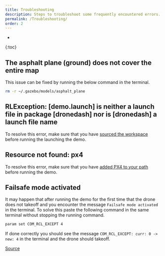 ```yaml
---
title: Troubleshooting
description: Steps to troubleshoot some frequently encountered errors.
permalink: /Troubleshooting/
order: 2
---
```

* 
{:toc}

## The asphalt plane (ground) does not cover the entire map
This issue can be fixed by running the below command in the terminal.
```bash
rm -r ~/.gazebo/models/asphalt_plane
```

## RLException: [demo.launch] is neither a launch file in package [dronedash] nor is [dronedash] a launch file name
To resolve this error, make sure that you have [sourced the workspace](./Installation/Noetic/ROS#sourcing-the-workspace) before running the launching the demo.

## Resource not found: px4
To resolve this error, make sure that you have [added PX4 to your path](./Installation/PX4#add-px4-to-your-path) before running the demo.

## Failsafe mode activated
It may happen that after running the demo for the first time that the drone does not takeoff and you encounter the message `Failsafe mode activated` in the terminal. To solve this paste the following command in the same terminal without stopping the running command.
```bash
param set COM_RCL_EXCEPT 4
```

If done correctly you should see the message `COM_RCL_EXCEPT: curr: 0 -> new: 4` in the terminal and the drone should takeoff.

[Source](https://discuss.px4.io/t/failsafe-mode-activating-constantly-after-the-vehicle-enters-the-offboard-mode/24460/3)

